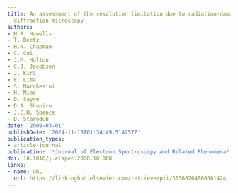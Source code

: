 ```yaml
---
title: An assessment of the resolution limitation due to radiation-damage in X-ray
  diffraction microscopy
authors:
- M.R. Howells
- T. Beetz
- H.N. Chapman
- C. Cui
- J.M. Holton
- C.J. Jacobsen
- J. Kirz
- E. Lima
- S. Marchesini
- H. Miao
- D. Sayre
- D.A. Shapiro
- J.C.H. Spence
- D. Starodub
date: '2009-03-01'
publishDate: '2024-11-15T01:34:49.518257Z'
publication_types:
- article-journal
publication: '*Journal of Electron Spectroscopy and Related Phenomena*'
doi: 10.1016/j.elspec.2008.10.008
links:
- name: URL
  url: https://linkinghub.elsevier.com/retrieve/pii/S0368204808001424
---
```

